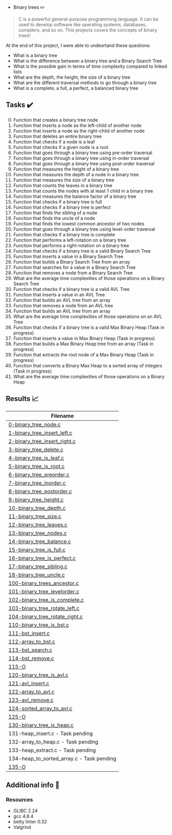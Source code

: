  - Binary trees :pencil2:

> C is a powerful general-purpose programming language. It can be used to develop software like operating systems, databases, compilers, and so on. This projects covers the concepts of binary trees!

At the end of this project, I were able to undesrtand these questions:
  
* What is a binary tree
* What is the difference between a binary tree and a Binary Search Tree
* What is the possible gain in terms of time complexity compared to linked lists
* What are the depth, the height, the size of a binary tree
* What are the different traversal methods to go through a binary tree
* What is a complete, a full, a perfect, a balanced binary tree

## Tasks :heavy_check_mark:

0. Function that creates a binary tree node
1. Function that inserts a node as the left-child of another node
2. Function that inserts a node as the right-child of another node
3. Function that deletes an entire binary tree
4. Function that checks if a node is a leaf
5. Function that checks if a given node is a root
6. Function that goes through a binary tree using pre-order traversal
7. Function that goes through a binary tree using in-order traversal
8. Function that goes through a binary tree using post-order traversal
9. Function that measures the height of a binary tree
10. Function that measures the depth of a node in a binary tree
11. Function that measures the size of a binary tree
12. Function that counts the leaves in a binary tree
13. Function that counts the nodes with at least 1 child in a binary tree
14. Function that measures the balance factor of a binary tree
15. Function that checks if a binary tree is full
16. Function that checks if a binary tree is perfect
17. Function that finds the sibling of a node
18. Function that finds the uncle of a node
19. Function that finds the lowest common ancestor of two nodes
20. Function that goes through a binary tree using level-order traversal
21. Function that checks if a binary tree is complete
22. Function that performs a left-rotation on a binary tree
23. Function that performs a right-rotation on a binary tree
24. Function that checks if a binary tree is a valid Binary Search Tree
25. Function that inserts a value in a Binary Search Tree
26. Function that builds a Binary Search Tree from an array
27. Function that searches for a value in a Binary Search Tree
28. Function that removes a node from a Binary Search Tree
29. What are the average time complexities of those operations on a Binary Search Tree
30. Function that checks if a binary tree is a valid AVL Tree
31. Function that inserts a value in an AVL Tree
32. Function that builds an AVL tree from an array
33. Function that removes a node from an AVL tree
34. Function that builds an AVL tree from an array
35. What are the average time complexities of those operations on an AVL Tree
36. Function that checks if a binary tree is a valid Max Binary Heap (Task in progress)
37. Function that inserts a value in Max Binary Heap (Task in progress)
38. Function that builds a Max Binary Heap tree from an array (Task in progress)
39. Function that extracts the root node of a Max Binary Heap (Task in progress)
40. Function that converts a Binary Max Heap to a sorted array of integers (Task in progress)
41. What are the average time complexities of those operations on a Binary Heap


## Results :chart_with_upwards_trend:

| Filename |
| ------ |
| [0-binary_tree_node.c](https://github.com/almasike/0x1D-binary_trees/blob/master/0-binary_tree_node.c)|
| [1-binary_tree_insert_left.c](https://github.com/almasike/0x1D-binary_trees/blob/master/1-binary_tree_insert_left.c)|
| [2-binary_tree_insert_right.c](https://github.com/almasike/0x1D-binary_trees/blob/master/2-binary_tree_insert_right.c)|
| [3-binary_tree_delete.c](https://github.com/almasike/0x1D-binary_trees/blob/master/3-binary_tree_delete.c)|
| [4-binary_tree_is_leaf.c](https://github.com/almasike/0x1D-binary_trees/blob/master/4-binary_tree_is_leaf.c)|
| [5-binary_tree_is_root.c](https://github.com/almasike/0x1D-binary_trees/blob/master/5-binary_tree_is_root.c)|
| [6-binary_tree_preorder.c](https://github.com/almasike/0x1D-binary_trees/blob/master/6-binary_tree_preorder.c)|
| [7-binary_tree_inorder.c](https://github.com/almasike/0x1D-binary_trees/blob/master/7-binary_tree_inorder.c)|
| [8-binary_tree_postorder.c](https://github.com/almasike/0x1D-binary_trees/blob/master/8-binary_tree_postorder.c)|
| [9-binary_tree_height.c](https://github.com/almasike/0x1D-binary_trees/blob/master/9-binary_tree_height.c)|
| [10-binary_tree_depth.c](https://github.com/almasike/0x1D-binary_trees/blob/master/10-binary_tree_depth.c)|
| [11-binary_tree_size.c](https://github.com/almasike/0x1D-binary_trees/blob/master/11-binary_tree_size.c)|
| [12-binary_tree_leaves.c](https://github.com/almasike/0x1D-binary_trees/blob/master/12-binary_tree_leaves.c)|
| [13-binary_tree_nodes.c](https://github.com/almasike/0x1D-binary_trees/blob/master/13-binary_tree_nodes.c)|
| [14-binary_tree_balance.c](https://github.com/almasike/0x1D-binary_trees/blob/master/14-binary_tree_balance.c)|
| [15-binary_tree_is_full.c](https://github.c/almasike/0x1D-binary_trees/blob/master/15-binary_tree_is_full.c)|
| [16-binary_tree_is_perfect.c](https://github.com/almasike/0x1D-binary_trees/blob/master/16-binary_tree_is_perfect.c)|
| [17-binary_tree_sibling.c](https://github.com/almasike/0x1D-binary_trees/blob/master/17-binary_tree_sibling.c)|
| [18-binary_tree_uncle.c](https://github.com/alamsike/0x1D-binary_trees/blob/master/18-binary_tree_uncle.c)|
| [100-binary_trees_ancestor.c](https://github.com/almasike/0x1D-binary_trees/blob/master/100-binary_trees_ancestor.c)|
| [101-binary_tree_levelorder.c](https://github.com/almasike/0x1D-binary_trees/blob/master/101-binary_tree_levelorder.c)|
| [102-binary_tree_is_complete.c](https://github.com/almasike0x1D-binary_trees/blob/master/102-binary_tree_is_complete.c)|
| [103-binary_tree_rotate_left.c](https://github.com/almasike/0x1D-binary_trees/blob/master/103-binary_tree_rotate_left.c)|
| [104-binary_tree_rotate_right.c](https://github.com/almasike/0x1D-binary_trees/blob/master/104-binary_tree_rotate_right.c)|
| [110-binary_tree_is_bst.c](https://github.com/almasike/0x1D-binary_trees/blob/master/110-binary_tree_is_bst.c)|
| [111-bst_insert.c](https://github.com/almasike/0x1D-binary_trees/blob/master/111-bst_insert.c)|
| [112-array_to_bst.c](https://github.com/almasike/0x1D-binary_trees/blob/master/112-array_to_bst.c)|
| [113-bst_search.c](https://github.com/almasike/0x1D-binary_trees/blob/master/113-bst_search.c)|
| [114-bst_remove.c](https://github.comalmasike/0x1D-binary_trees/blob/master/114-bst_remove.c)|
| [115-O](https://github.com/almasike/0x1D-binary_trees/blob/master/115-O)|
| [120-binary_tree_is_avl.c](https://github.com/almasike/0x1D-binary_trees/blob/master/120-binary_tree_is_avl.c)|
| [121-avl_insert.c](https://github.com/almasike/0x1D-binary_trees/blob/master/121-avl_insert.c)|
| [122-array_to_avl.c](https://github.com/almasike/0x1D-binary_trees/blob/master/122-array_to_avl.c)|
| [123-avl_remove.c](https://github.com/almasike/0x1D-binary_trees/blob/master/123-avl_remove.c)|
| [124-sorted_array_to_avl.c](https://github.com/almasike/0x1D-binary_trees/blob/master/124-sorted_array_to_avl.c)|
| [125-O](https://github.com/almasike/0x1D-binary_trees/blob/master/125-O)|
| [130-binary_tree_is_heap.c](https://github.com.almasike/0x1D-binary_trees/blob/master/130-binary_tree_is_heap.c)|
| 131-heap_insert.c - Task pending|
| 132-array_to_heap.c - Task pending|
| 133-heap_extract.c - Task pending|
| 134-heap_to_sorted_array.c - Task pending|
| [135-O](https://github.com/almasikez/0x1D-binary_trees/blob/master/135-O)|


## Additional info :construction:
### Resources

- GLIBC 2.24
- gcc 4.8.4
- betty linter 0.32
- Valgrind


